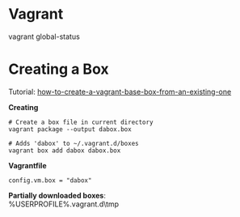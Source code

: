 Vagrant
=======
vagrant global-status



Creating a Box
==============
Tutorial: [how-to-create-a-vagrant-base-box-from-an-existing-one](https://scotch.io/tutorials/how-to-create-a-vagrant-base-box-from-an-existing-one)

**Creating**
```
# Create a box file in current directory
vagrant package --output dabox.box

# Adds 'dabox' to ~/.vagrant.d/boxes
vagrant box add dabox dabox.box
```

**Vagrantfile**
```
config.vm.box = "dabox"
```

**Partially downloaded boxes**:  
%USERPROFILE%\.vagrant.d\tmp